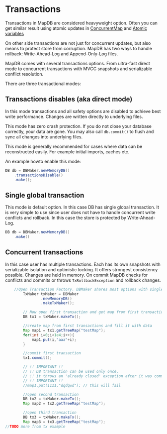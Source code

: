Transactions
===============

Transactions in MapDB are considered heavyweight option. 
Often you can get similar result using atomic updates in 
[ConcurrentMap](http://docs.oracle.com/javase/7/docs/api/java/util/concurrent/ConcurrentMap.html) and 
[Atomic variables](http://www.mapdb.org/apidocs/org/mapdb/Atomic.html)

On other side transactions are not just for concurrent updates, but also means to protect store from 
corruption. MapDB has two ways to handle rollback: Write-Ahead-Log and Append-Only-Log files. 

MapDB comes with several transactions options. From ultra-fast direct mode to concurrent transactions with 
MVCC snapshots and serializable conflict resolution.


There are three transactional modes:

Transactions disables (aka direct mode)
-----------------------------------------

In this mode transactions and all safety options are disabled to achieve 
best write performance. Changes are written directly to underlying files. 

This mode has zero crash protection. If you do not close your database correctly, your data are gone.
You may also call `db.commit()` to flush and sync all changes into underlying files. 

This mode is generally recommended for cases where data can be reconstructed easily. 
For example initial imports, caches etc. 

An example howto enable this mode:

```java
DB db = DBMaker.newMemoryDB()
    .transactionsDisable()
    .make();
```
    
Single global transaction
----------------------------
This mode is default option. In this case DB has single global transaction. 
It is very simple to use since user does not have to handle concurrent write conflicts and rollback.
In this case the store is protected by Write-Ahead-Log. 

```java
DB db = DBMaker.newMemoryDB()
    .make()
```

Concurrent transactions
------------------------

In this case user has multiple transactions. Each has its own snapshots with serializable isolation and optimistic locking.
It offers strongest consistency possible. Changes are held in memory. On commit MapDB checks for conflicts and 
commits or throws `TxRollbackException` and rollback  changes. 

```java
    //Open Transaction Factory. DBMaker shares most options with single-transaction mode.
        TxMaker txMaker = DBMaker
                .newMemoryDB()
                .makeTxMaker();

        // Now open first transaction and get map from first transaction
        DB tx1 = txMaker.makeTx();

        //create map from first transactions and fill it with data
        Map map1 = tx1.getTreeMap("testMap");
        for(int i=0;i<1e4;i++){
            map1.put(i,"aaa"+i);
        }

        //commit first transaction
        tx1.commit();

        // !! IMPORTANT !!
        // !! DB transaction can be used only once,
        // !! it throws an 'already closed' exception after it was commited/rolledback
        // !! IMPORTANT !!
        //map1.put(1111,"dqdqwd"); // this will fail

        //open second transaction
        DB tx2 = txMaker.makeTx();
        Map map2 = tx2.getTreeMap("testMap");

        //open third transaction
        DB tx3 = txMaker.makeTx();
        Map map3 = tx3.getTreeMap("testMap");
//TODO more from tx example
```